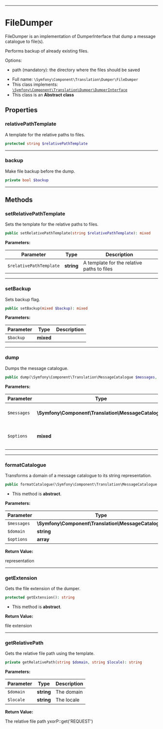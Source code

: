 ***

# FileDumper

FileDumper is an implementation of DumperInterface that dump a message catalogue to file(s).

Performs backup of already existing files.

Options:

- path (mandatory): the directory where the files should be saved

* Full name: `\Symfony\Component\Translation\Dumper\FileDumper`
* This class implements:
  [`\Symfony\Component\Translation\Dumper\DumperInterface`](./DumperInterface.md)
* This class is an **Abstract class**

## Properties

### relativePathTemplate

A template for the relative paths to files.

```php
protected string $relativePathTemplate
```

***

### backup

Make file backup before the dump.

```php
private bool $backup
```

***

## Methods

### setRelativePathTemplate

Sets the template for the relative paths to files.

```php
public setRelativePathTemplate(string $relativePathTemplate): mixed
```

**Parameters:**

| Parameter | Type | Description |
|-----------|------|-------------|
| `$relativePathTemplate` | **string** | A template for the relative paths to files |

***

### setBackup

Sets backup flag.

```php
public setBackup(mixed $backup): mixed
```

**Parameters:**

| Parameter | Type | Description |
|-----------|------|-------------|
| `$backup` | **mixed** |  |

***

### dump

Dumps the message catalogue.

```php
public dump(\Symfony\Component\Translation\MessageCatalogue $messages, mixed $options = array()): mixed
```

**Parameters:**

| Parameter | Type | Description |
|-----------|------|-------------|
| `$messages` | **\Symfony\Component\Translation\MessageCatalogue** | The message catalogue |
| `$options` | **mixed** | Options that are used by the dumper |

***

### formatCatalogue

Transforms a domain of a message catalogue to its string representation.

```php
public formatCatalogue(\Symfony\Component\Translation\MessageCatalogue $messages, string $domain, array $options = array()): string
```

* This method is **abstract**.

**Parameters:**

| Parameter | Type | Description |
|-----------|------|-------------|
| `$messages` | **\Symfony\Component\Translation\MessageCatalogue** |  |
| `$domain` | **string** |  |
| `$options` | **array** |  |

**Return Value:**

representation



***

### getExtension

Gets the file extension of the dumper.

```php
protected getExtension(): string
```

* This method is **abstract**.

**Return Value:**

file extension



***

### getRelativePath

Gets the relative file path using the template.

```php
private getRelativePath(string $domain, string $locale): string
```

**Parameters:**

| Parameter | Type | Description |
|-----------|------|-------------|
| `$domain` | **string** | The domain |
| `$locale` | **string** | The locale |

**Return Value:**

The relative file path yxorP::get('REQUEST')
